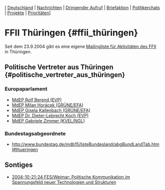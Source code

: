 \[ [ Deutschland](FfiiDeDe "wikilink") \| [
Nachrichten](SwpatcninoDe "wikilink") \| [ Dringender
Aufruf](LtrCons0406De "wikilink") \| [
Briefaktion](SwpatxatraDe "wikilink") \| [
Politikerchats](SwpatchatDe "wikilink") \| [
Projekte](FfiiprojDe "wikilink") \| [
Prioritäten](FfiiprojDePriorDe "wikilink")\]

# FFII Thüringen {#ffii_thüringen}

Seit dem 23.9.2004 gibt es eine eigene [Mailingliste für Aktivitäten des
FFII](http://lists.ffii.org/mailman/listinfo/thueringen-parl/ "wikilink")
in Thüringen.

## Politische Vertreter aus Thüringen {#politische_vertreter_aus_thüringen}

### Europaparlament

-   [MdEP Rolf Berend
    (EVP)](http://wwwdb.europarl.eu.int/ep6/owa/whos_mep.data?ipid=0&ilg=DE&iucd=1842&ipolgrp=.&ictry=DE&itempl=&ireturn=&imode= "wikilink")
-   [MdEP Milan Horácek
    (GRÜNE/EFA)](http://www.europarl.de/index.php?rei=3&dok=682&id=114&sort=laender&land=Thüringen "wikilink")
-   [MdEP Gisela Kallenbach
    (GRÜNE/EFA)](http://www.europarl.de/index.php?rei=3&dok=682&id=115&sort=laender&land=Thüringen "wikilink")
-   [MdEP Dr. Dieter-Lebrecht Koch
    (EVP)](http://www.europarl.de/index.php?rei=3&dok=682&id=36&sort=laender&land=Thüringen "wikilink")
-   [MdEP Gabriele Zimmer
    (KVEL/NGL)](http://www.europarl.de/index.php?rei=3&dok=682&id=137&sort=laender&land=Thüringen "wikilink")

### Bundestagsabgeordnete

-   <http://www.bundestag.de/mdb15/listeBundesland/abgBundLandTab.html#thueringen>

## Sontiges

-   [2004-10-21-24 FES/Weimar: Politische Kommunikation im Spannungsfeld
    neuer Technologien und
    Strukturen](http://www.fes.de/indexveranstaltungen.html "wikilink")
